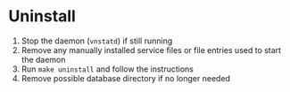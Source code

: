 # Uninstall 

 1. Stop the daemon (`vnstatd`) if still running
 2. Remove any manually installed service files or file entries
    used to start the daemon
 3. Run `make uninstall` and follow the instructions
 4. Remove possible database directory if no longer needed
